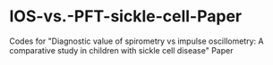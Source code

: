 # IOS-vs.-PFT-sickle-cell-Paper
Codes for "Diagnostic value of spirometry vs impulse oscillometry: A comparative study in children with sickle cell disease" Paper
